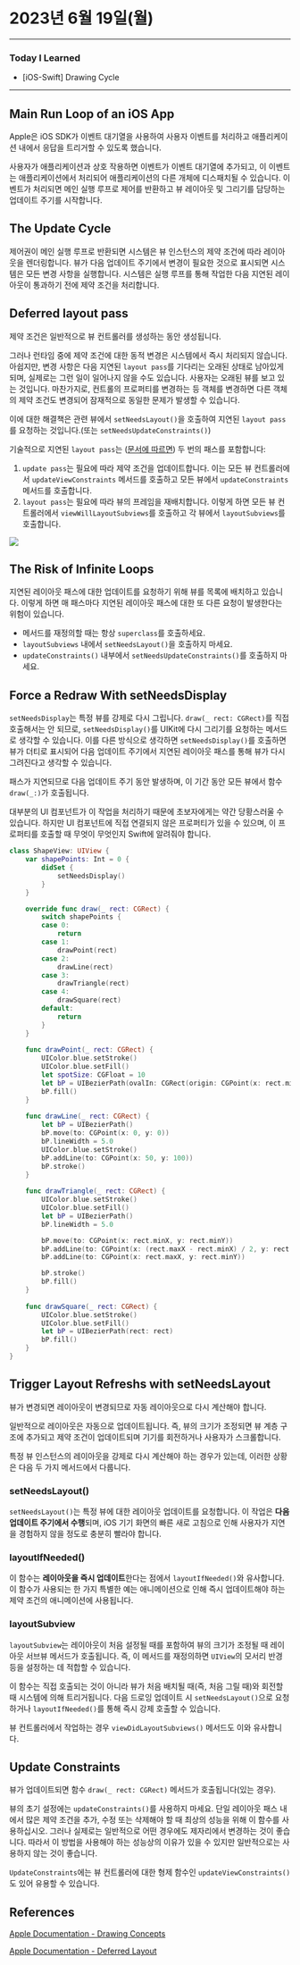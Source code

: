 # 2023년 6월 19일(월)

---

### Today I Learned 

- [iOS-Swift] Drawing Cycle

---

## Main Run Loop of an iOS App 

Apple은 iOS SDK가 이벤트 대기열을 사용하여 사용자 이벤트를 처리하고 애플리케이션 내에서 응답을 트리거할 수 있도록 했습니다.

사용자가 애플리케이션과 상호 작용하면 이벤트가 이벤트 대기열에 추가되고, 이 이벤트는 애플리케이션에서 처리되어 애플리케이션의 다른 개체에 디스패치될 수 있습니다. 이벤트가 처리되면 메인 실행 루프로 제어를 반환하고 뷰 레이아웃 및 그리기를 담당하는 업데이트 주기를 시작합니다.

## The Update Cycle 

제어권이 메인 실행 루프로 반환되면 시스템은 뷰 인스턴스의 제약 조건에 따라 레이아웃을 렌더링합니다. 뷰가 다음 업데이트 주기에서 변경이 필요한 것으로 표시되면 시스템은 모든 변경 사항을 실행합니다. 시스템은 실행 루프를 통해 작업한 다음 지연된 레이아웃이 통과하기 전에 제약 조건을 처리합니다.

## Deferred layout pass 

제약 조건은 일반적으로 뷰 컨트롤러를 생성하는 동안 생성됩니다.

그러나 런타임 중에 제약 조건에 대한 동적 변경은 시스템에서 즉시 처리되지 않습니다. 아쉽지만, 변경 사항은 다음 지연된 `layout pass`를 기다리는 오래된 상태로 남아있게 되며, 실제로는 그런 일이 일어나지 않을 수도 있습니다. 사용자는 오래된 뷰를 보고 있는 것입니다. 마찬가지로, 컨트롤의 프로퍼티를 변경하는 등 객체를 변경하면 다른 객체의 제약 조건도 변경되어 잠재적으로 동일한 문제가 발생할 수 있습니다.

이에 대한 해결책은 관련 뷰에서 `setNeedsLayout()`을 호출하여 지연된 `layout pass`를 요청하는 것입니다.(또는 `setNeedsUpdateConstraints()`)

기술적으로 지연된 `layout pass`는 ([문서에 따르면](https://developer.apple.com/library/archive/documentation/UserExperience/Conceptual/AutolayoutPG/ModifyingConstraints.html#//apple_ref/doc/uid/TP40010853-CH29-SW2)) 두 번의 패스를 포함합니다:

1. `update pass`는 필요에 따라 제약 조건을 업데이트합니다. 이는 모든 뷰 컨트롤러에서 `updateViewConstraints` 메서드를 호출하고 모든 뷰에서 `updateConstraints` 메서드를 호출합니다.
2. `layout pass`는 필요에 따라 뷰의 프레임을 재배치합니다. 이렇게 하면 모든 뷰 컨트롤러에서 `viewWillLayoutSubviews`를 호출하고 각 뷰에서 `layoutSubviews`를 호출합니다.

![](https://github.com/myungsun7782/TIL/assets/74762699/3aa0b557-9569-433b-8836-5f42412a759c)

## The Risk of Infinite Loops

지연된 레이아웃 패스에 대한 업데이트를 요청하기 위해 뷰를 목록에 배치하고 있습니다. 이렇게 하면 매 패스마다 지연된 레이아웃 패스에 대한 또 다른 요청이 발생한다는 위험이 있습니다.

- 메서드를 재정의할 때는 항상 `superclass`를 호출하세요.
- `layoutSubviews` 내에서 `setNeedsLayout()`을 호출하지 마세요.
- `updateConstraints()` 내부에서 `setNeedsUpdateConstraints()`를 호출하지 마세요.

## Force a Redraw With setNeedsDisplay

`setNeedsDisplay`는 특정 뷰를 강제로 다시 그립니다. `draw(_ rect: CGRect)`를 직접 호출해서는 안 되므로, `setNeedsDisplay()`를 UIKit에 다시 그리기를 요청하는 메서드로 생각할 수 있습니다. 이를 다른 방식으로 생각하면 `setNeedsDisplay()`를 호출하면 뷰가 더티로 표시되어 다음 업데이트 주기에서 지연된 레이아웃 패스를 통해 뷰가 다시 그려진다고 생각할 수 있습니다.

패스가 지연되므로 다음 업데이트 주기 동안 발생하며, 이 기간 동안 모든 뷰에서 함수 `draw(_:)`가 호출됩니다.

대부분의 UI 컴포넌트가 이 작업을 처리하기 때문에 초보자에게는 약간 당황스러울 수 있습니다. 하지만 UI 컴포넌트에 직접 연결되지 않은 프로퍼티가 있을 수 있으며, 이 프로퍼티를 호출할 때 무엇이 무엇인지 Swift에 알려줘야 합니다.

```swift
class ShapeView: UIView {
    var shapePoints: Int = 0 {
        didSet {
            setNeedsDisplay()
        }
    }

    override func draw(_ rect: CGRect) {
        switch shapePoints {
        case 0:
            return
        case 1:
            drawPoint(rect)
        case 2:
            drawLine(rect)
        case 3:
            drawTriangle(rect)
        case 4:
            drawSquare(rect)
        default:
            return
        }
    }
    
    func drawPoint(_ rect: CGRect) {
        UIColor.blue.setStroke()
        UIColor.blue.setFill()
        let spotSize: CGFloat = 10
        let bP = UIBezierPath(ovalIn: CGRect(origin: CGPoint(x: rect.midX - (spotSize / 2), y: rect.midY - (spotSize / 2)), size: CGSize(width: spotSize, height: spotSize)))
        bP.fill()
    }
    
    func drawLine(_ rect: CGRect) {
        let bP = UIBezierPath()
        bP.move(to: CGPoint(x: 0, y: 0))
        bP.lineWidth = 5.0
        UIColor.blue.setStroke()
        bP.addLine(to: CGPoint(x: 50, y: 100))
        bP.stroke()
    }
    
    func drawTriangle(_ rect: CGRect) {
        UIColor.blue.setStroke()
        UIColor.blue.setFill()
        let bP = UIBezierPath()
        bP.lineWidth = 5.0

        bP.move(to: CGPoint(x: rect.minX, y: rect.minY))
        bP.addLine(to: CGPoint(x: (rect.maxX - rect.minX) / 2, y: rect.maxY))
        bP.addLine(to: CGPoint(x: rect.maxX, y: rect.minY))

        bP.stroke()
        bP.fill()
    }
    
    func drawSquare(_ rect: CGRect) {
        UIColor.blue.setStroke()
        UIColor.blue.setFill()
        let bP = UIBezierPath(rect: rect)
        bP.fill()
    }
}
```

## Trigger Layout Refreshs with setNeedsLayout

뷰가 변경되면 레이아웃이 변경되므로 자동 레이아웃으로 다시 계산해야 합니다.

일반적으로 레이아웃은 자동으로 업데이트됩니다. 즉, 뷰의 크기가 조정되면 뷰 계층 구조에 추가되고 제약 조건이 업데이트되며 기기를 회전하거나 사용자가 스크롤합니다.

특정 뷰 인스턴스의 레이아웃을 강제로 다시 계산해야 하는 경우가 있는데, 이러한 상황은 다음 두 가지 메서드에서 다룹니다.

### setNeedsLayout()

`setNeedsLayout()`는 특정 뷰에 대한 레이아웃 업데이트를 요청합니다. 이 작업은 **다음 업데이트 주기에서 수행**되며, iOS 기기 화면의 빠른 새로 고침으로 인해 사용자가 지연을 경험하지 않을 정도로 충분히 빨라야 합니다.

### layoutIfNeeded()

이 함수는 **레이아웃을 즉시 업데이트**한다는 점에서 `layoutIfNeeded()`와 유사합니다. 이 함수가 사용되는 한 가지 특별한 예는 애니메이션으로 인해 즉시 업데이트해야 하는 제약 조건의 애니메이션에 사용됩니다.

### layoutSubview

`layoutSubview`는 레이아웃이 처음 설정될 때를 포함하여 뷰의 크기가 조정될 때 레이아웃 서브뷰 메서드가 호출됩니다. 즉, 이 메서드를 재정의하면 `UIView`의 모서리 반경 등을 설정하는 데 적합할 수 있습니다.

이 함수는 직접 호출되는 것이 아니라 뷰가 처음 배치될 때(즉, 처음 그릴 때)와 회전할 때 시스템에 의해 트리거됩니다. 다음 드로잉 업데이트 시 `setNeedsLayout()`으로 요청하거나 `layoutIfNeeded()`를 통해 즉시 강제 호출할 수 있습니다.

뷰 컨트롤러에서 작업하는 경우 `viewDidLayoutSubviews()` 메서드도 이와 유사합니다.

## Update Constraints

뷰가 업데이트되면 함수 `draw(_ rect: CGRect)` 메서드가 호출됩니다(있는 경우).

뷰의 초기 설정에는 `updateConstraints()`를 사용하지 마세요. 단일 레이아웃 패스 내에서 많은 제약 조건을 추가, 수정 또는 삭제해야 할 때 최상의 성능을 위해 이 함수를 사용하십시오. 그러나 실제로는 일반적으로 어떤 경우에도 제자리에서 변경하는 것이 좋습니다. 따라서 이 방법을 사용해야 하는 성능상의 이유가 있을 수 있지만 일반적으로는 사용하지 않는 것이 좋습니다.

`UpdateConstraints`에는 뷰 컨트롤러에 대한 형제 함수인 `updateViewConstraints()`도 있어 유용할 수 있습니다.

## References

[Apple Documentation - Drawing Concepts](https://developer.apple.com/library/archive/documentation/2DDrawing/Conceptual/DrawingPrintingiOS/GraphicsDrawingOverview/GraphicsDrawingOverview.html)

[Apple Documentation - Deferred Layout](https://developer.apple.com/library/archive/documentation/UserExperience/Conceptual/AutolayoutPG/ModifyingConstraints.html#//apple_ref/doc/uid/TP40010853-CH29-SW2)